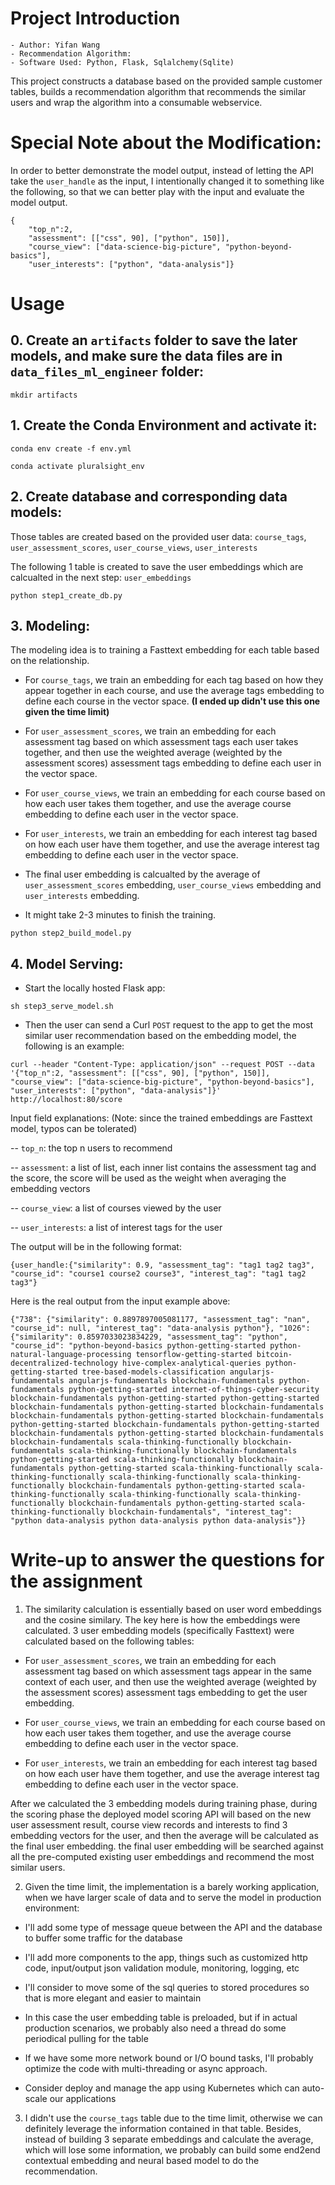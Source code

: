 # Project Introduction

    - Author: Yifan Wang
    - Recommendation Algorithm: 
    - Software Used: Python, Flask, Sqlalchemy(Sqlite)

This project constructs a database based on the provided sample customer tables,  builds a recommendation algorithm that recommends the similar users and wrap the algorithm into a consumable webservice.


# Special Note about the Modification:

In order to better demonstrate the model output, instead of letting the API take the `user_handle` as the input, I intentionally changed it to something like the following, so that we can better play with the input and evaluate the model output.

```
{
    "top_n":2, 
    "assessment": [["css", 90], ["python", 150]], 
    "course_view": ["data-science-big-picture", "python-beyond-basics"], 
    "user_interests": ["python", "data-analysis"]}

```

# Usage

## 0. Create an `artifacts` folder to save the later models, and make sure the data files are in `data_files_ml_engineer` folder:

```
mkdir artifacts
```


## 1. Create the Conda Environment and activate it:
```
conda env create -f env.yml
```

```
conda activate pluralsight_env
```

## 2. Create database and corresponding data models:

Those tables are created based on the provided user data: `course_tags`, `user_assessment_scores`, `user_course_views`, `user_interests`

The following 1 table is created to save the user embeddings which are calcualted in the next step: `user_embeddings`

```
python step1_create_db.py
```

## 3. Modeling:

The modeling idea is to training a Fasttext embedding for each table based on the relationship.

- For `course_tags`, we train an embedding for each tag based on how they appear together in each course, and use the average tags embedding to define each course in the vector space. **(I ended up didn't use this one given the time limit)**

- For `user_assessment_scores`, we train an embedding for each assessment tag based on which assessment tags each user takes together, and then use the weighted average (weighted by the assessment scores) assessment tags embedding to define each user in the vector space.

- For `user_course_views`, we train an embedding for each course based on how each user takes them together, and use the average course embedding to define each user in the vector space.

- For `user_interests`, we train an embedding for each interest tag based on how each user have them together, and use the average interest tag embedding to define each user in the vector space.

- The final user embedding is calcualted by the average of `user_assessment_scores` embedding, `user_course_views` embedding and `user_interests` embedding.

- It might take 2-3 minutes to finish the training.

```
python step2_build_model.py
```


## 4. Model Serving:

- Start the locally hosted Flask app:

```
sh step3_serve_model.sh
```

- Then the user can send a Curl `POST` request to the app to get the most similar user recommendation based on the embedding model, the following is an example:

```
curl --header "Content-Type: application/json" --request POST --data '{"top_n":2, "assessment": [["css", 90], ["python", 150]], "course_view": ["data-science-big-picture", "python-beyond-basics"], "user_interests": ["python", "data-analysis"]}'  http://localhost:80/score
```

Input field explanations: (Note: since the trained embeddings are Fasttext model, typos can be tolerated)

-- `top_n`: the top n users to recommend

-- `assessment`: a list of list, each inner list contains the assessment tag and the score, the score will be used as the weight when averaging the embedding vectors

-- `course_view`: a list of courses viewed by the user

-- `user_interests`: a list of interest tags for the user


The output will be in the following format:

```
{user_handle:{"similarity": 0.9, "assessment_tag": "tag1 tag2 tag3", "course_id": "course1 course2 course3", "interest_tag": "tag1 tag2 tag3"}
```

Here is the real output from the input example above:

```
{"738": {"similarity": 0.8897897005081177, "assessment_tag": "nan", "course_id": null, "interest_tag": "data-analysis python"}, "1026": {"similarity": 0.8597033023834229, "assessment_tag": "python", "course_id": "python-beyond-basics python-getting-started python-natural-language-processing tensorflow-getting-started bitcoin-decentralized-technology hive-complex-analytical-queries python-getting-started tree-based-models-classification angularjs-fundamentals angularjs-fundamentals blockchain-fundamentals python-fundamentals python-getting-started internet-of-things-cyber-security blockchain-fundamentals python-getting-started python-getting-started blockchain-fundamentals python-getting-started blockchain-fundamentals blockchain-fundamentals python-getting-started blockchain-fundamentals python-getting-started blockchain-fundamentals python-getting-started blockchain-fundamentals python-getting-started blockchain-fundamentals blockchain-fundamentals scala-thinking-functionally blockchain-fundamentals scala-thinking-functionally blockchain-fundamentals python-getting-started scala-thinking-functionally blockchain-fundamentals python-getting-started scala-thinking-functionally scala-thinking-functionally scala-thinking-functionally scala-thinking-functionally blockchain-fundamentals python-getting-started scala-thinking-functionally scala-thinking-functionally scala-thinking-functionally blockchain-fundamentals python-getting-started scala-thinking-functionally blockchain-fundamentals", "interest_tag": "python data-analysis python data-analysis python data-analysis"}}
```


# Write-up to answer the questions for the assignment

1. The similarity calculation is essentially based on user word embeddings and the cosine similary. The key here is how the embeddings were calculated. 3 user embedding models (specifically Fasttext) were calculated based on the following tables:

- For `user_assessment_scores`, we train an embedding for each assessment tag based on which assessment tags appear in the same context of each user, and then use the weighted average (weighted by the assessment scores) assessment tags embedding to get the user embedding.

- For `user_course_views`, we train an embedding for each course based on how each user takes them together, and use the average course embedding to define each user in the vector space.

- For `user_interests`, we train an embedding for each interest tag based on how each user have them together, and use the average interest tag embedding to define each user in the vector space.

After we calculated the 3 embedding models during training phase, during the scoring phase the deployed model scoring API will based on the new user assessment result, course view records and interests to find 3 embedding vectors for the user, and then the average will be calculated as the final user embedding. the final user embedding will be searched against all the pre-computed existing user embeddings and recommend the most similar users.



2. Given the time limit, the implementation is a barely working application, when we have larger scale of data and to serve the model in production environment:

- I'll add some type of message queue between the API and the database to buffer some traffic for the database

- I'll add more components to the app, things such as customized http code, input/output json validation module, monitoring, logging, etc

- I'll consider to move some of the sql queries to stored procedures so that is more elegant and easier to maintain

- In this case the user embedding table is preloaded, but if in actual production scenarios, we probably also need a thread do some periodical pulling for the table

- If we have some more network bound or I/O bound tasks, I'll probably optimize the code with multi-threading or async approach.

- Consider deploy and manage the app using Kubernetes which can auto-scale our applications


3. I didn't use the `course_tags` table due to the time limit,  otherwise we can definitely leverage the information contained in that table. Besides, instead of building 3 separate embeddings and calculate the average, which will lose some information, we probably can build some end2end contextual embedding and neural based model to do the recommendation.